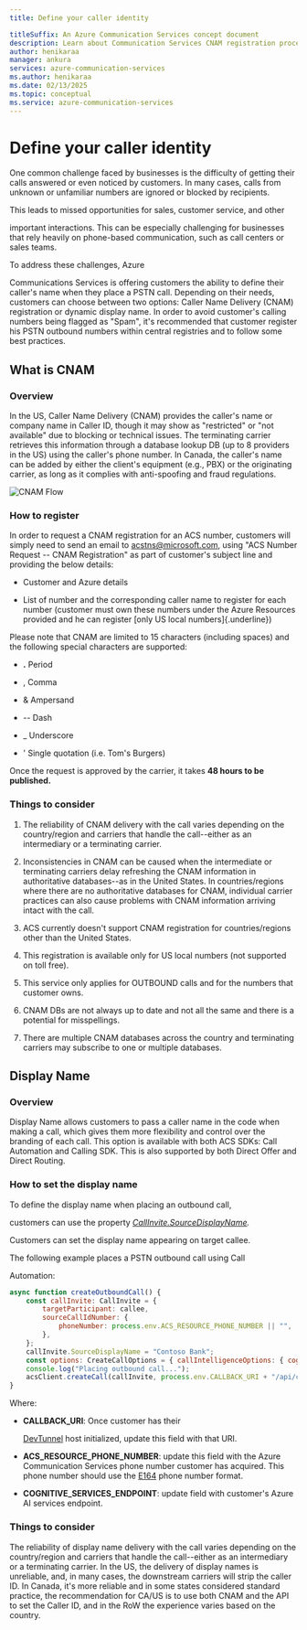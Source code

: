 ```yaml
---
title: Define your caller identity

titleSuffix: An Azure Communication Services concept document
description: Learn about Communication Services CNAM registration process.
author: henikaraa
manager: ankura
services: azure-communication-services
ms.author: henikaraa
ms.date: 02/13/2025
ms.topic: conceptual
ms.service: azure-communication-services
---
```


# Define your caller identity


One common challenge faced by businesses is the difficulty of getting
their calls answered or even noticed by customers. In many cases, calls
from unknown or unfamiliar numbers are ignored or blocked by recipients.


This leads to missed opportunities for sales, customer service, and other

important interactions. This can be especially challenging for
businesses that rely heavily on phone-based communication, such as call
centers or sales teams.

To address these challenges, Azure

Communications Services is offering customers the ability to define
their caller's name when they place a PSTN call. Depending on their
needs, customers can choose between two options: Caller Name Delivery
(CNAM) registration or dynamic display name. In order to avoid
customer's calling numbers being flagged as "Spam", it's recommended
that customer register his PSTN outbound numbers within central
registries and to follow some best practices.

## What is CNAM

### Overview

In the US, Caller Name Delivery (CNAM) provides the caller's name or
company name in Caller ID, though it may show as \"restricted\" or \"not
available\" due to blocking or technical issues. The terminating carrier
retrieves this information through a database lookup DB (up to 8
providers in the US) using the caller\'s phone number. In Canada, the
caller's name can be added by either the client\'s equipment (e.g., PBX)
or the originating carrier, as long as it complies with anti-spoofing
and fraud regulations.

![CNAM Flow](./media/cnam-call-flow.png)


### How to register

In order to request a CNAM registration for an ACS number, customers will simply need to send an email to <acstns@microsoft.com>, using \"ACS Number Request -- CNAM Registration\" as part of customer's subject line and providing the below details:

-   Customer and Azure details

-   List of number and the corresponding caller name to register for
    each number (customer must own these numbers under the Azure
    Resources provided and he can register [only US local
    numbers]{.underline})

Please note that CNAM are limited to 15 characters (including spaces)
and the following special characters are supported:

-   **.** Period

-   , Comma

-   & Ampersand

-   -- Dash

-   \_ Underscore

-   ' Single quotation (i.e. Tom's Burgers)

Once the request is approved by the carrier, it takes **48 hours to be
published.**

### Things to consider

1.  The reliability of CNAM delivery with the call varies depending on
    the country/region and carriers that handle the call\--either as an
    intermediary or a terminating carrier.

2.  Inconsistencies in CNAM can be caused when the intermediate or
    terminating carriers delay refreshing the CNAM information in
    authoritative databases\--as in the United States. In
    countries/regions where there are no authoritative databases for
    CNAM, individual carrier practices can also cause problems with CNAM
    information arriving intact with the call.

3.  ACS currently doesn\'t support CNAM registration for
    countries/regions other than the United States.

4.  This registration is available only for US local numbers (not
    supported on toll free).

5.  This service only applies for OUTBOUND calls and for the numbers
    that customer owns.

6.  CNAM DBs are not always up to date and not all the same and there is
    a potential for misspellings.

7.  There are multiple CNAM databases across the country and terminating
    carriers may subscribe to one or multiple databases.

## Display Name

### Overview

Display Name allows customers to pass a caller name in the code
when making a call, which gives them more flexibility and control over
the branding of each call. This option is available with both ACS SDKs:
Call Automation and Calling SDK. This is also supported by both Direct
Offer and Direct Routing.

### How to set the display name

To define the display name when placing an outbound call,

customers can use the property
*[CallInvite.SourceDisplayName](https://learn.microsoft.com/en-us/dotnet/api/azure.communication.callautomation.callinvite.sourcedisplayname?view=azure-dotnet).*

Customers can set the display name appearing on target callee.


The following example places a PSTN outbound call using Call

Automation:

```javascript
async function createOutboundCall() {
	const callInvite: CallInvite = {
		targetParticipant: callee,
		sourceCallIdNumber: {
			phoneNumber: process.env.ACS_RESOURCE_PHONE_NUMBER || "",
		},
	};
	callInvite.SourceDisplayName = "Contoso Bank";
	const options: CreateCallOptions = { callIntelligenceOptions: { cognitiveServicesEndpoint: process.env.COGNITIVE_SERVICES_ENDPOINT } };
	console.log("Placing outbound call...");
	acsClient.createCall(callInvite, process.env.CALLBACK_URI + "/api/callbacks", options);
}
```

Where:

-   **CALLBACK_URI**: Once customer has their

    [DevTunnel](https://learn.microsoft.com/en-us/azure/developer/dev-tunnels/get-started?tabs=windows)
    host initialized, update this field with that URI.

-   **ACS_RESOURCE_PHONE_NUMBER**: update this field with the Azure
    Communication Services phone number customer has acquired. This
    phone number should use
    the [E164](https://en.wikipedia.org/wiki/E.164) phone number format.

-   **COGNITIVE_SERVICES_ENDPOINT**: update field with customer's Azure
    AI services endpoint.

### Things to consider

The reliability of display name delivery with the call varies depending
on the country/region and carriers that handle the call\--either as an
intermediary or a terminating carrier. In the US, the delivery of
display names is unreliable, and, in many cases, the downstream carriers
will strip the caller ID. In Canada, it's more reliable and in some
states considered standard practice, the recommendation for CA/US is to
use both CNAM and the API to set the Caller ID, and in the RoW the
experience varies based on the country.

